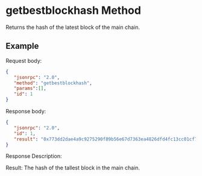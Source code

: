 ﻿# getbestblockhash Method

Returns the hash of the latest block of the main chain.

## Example

Request body:

```json
{
   "jsonrpc": "2.0",
   "method": "getbestblockhash",
   "params":[],
   "id": 1
}
```

Response body:

```json
{
   "jsonrpc": "2.0",
   "id": 1,
   "result": "0x773dd2dae4a9c9275290f89b56e67d7363ea4826dfd4fc13cc01cf73a44b0d0e"
}
```

Response Description:

Result: The hash of the tallest block in the main chain.
